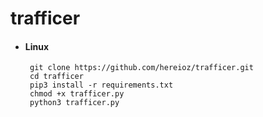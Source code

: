# trafficer

* #### Linux
       git clone https://github.com/hereioz/trafficer.git
       cd trafficer
       pip3 install -r requirements.txt
       chmod +x trafficer.py
       python3 trafficer.py

